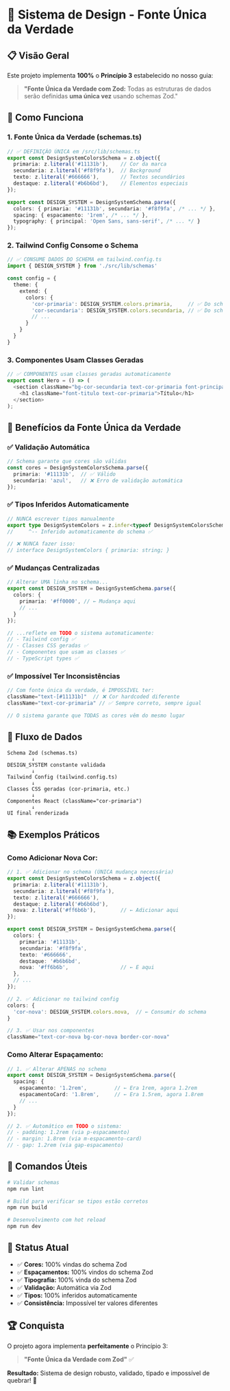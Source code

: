# 🎨 Sistema de Design - Fonte Única da Verdade

## 📋 Visão Geral

Este projeto implementa **100%** o **Princípio 3** estabelecido no nosso guia:

> **"Fonte Única da Verdade com Zod:** Todas as estruturas de dados serão definidas **uma única vez** usando schemas Zod."

## 🎯 Como Funciona

### **1. Fonte Única da Verdade (schemas.ts)**

```typescript
// ✅ DEFINIÇÃO ÚNICA em /src/lib/schemas.ts
export const DesignSystemColorsSchema = z.object({
  primaria: z.literal('#11131b'),    // Cor da marca
  secundaria: z.literal('#f8f9fa'),  // Background
  texto: z.literal('#666666'),       // Textos secundários  
  destaque: z.literal('#b6b6bd'),    // Elementos especiais
});

export const DESIGN_SYSTEM = DesignSystemSchema.parse({
  colors: { primaria: '#11131b', secundaria: '#f8f9fa', /* ... */ },
  spacing: { espacamento: '1rem', /* ... */ },
  typography: { principal: 'Open Sans, sans-serif', /* ... */ }
});
```

### **2. Tailwind Config Consome o Schema**

```typescript
// ✅ CONSUME DADOS DO SCHEMA em tailwind.config.ts
import { DESIGN_SYSTEM } from './src/lib/schemas'

const config = {
  theme: {
    extend: {
      colors: {
        'cor-primaria': DESIGN_SYSTEM.colors.primaria,     // ✅ Do schema
        'cor-secundaria': DESIGN_SYSTEM.colors.secundaria, // ✅ Do schema
        // ...
      }
    }
  }
}
```

### **3. Componentes Usam Classes Geradas**

```typescript
// ✅ COMPONENTES usam classes geradas automaticamente
export const Hero = () => (
  <section className="bg-cor-secundaria text-cor-primaria font-principal">
    <h1 className="font-titulo text-cor-primaria">Título</h1>
  </section>
);
```

## 🧠 Benefícios da Fonte Única da Verdade

### **✅ Validação Automática**
```typescript
// Schema garante que cores são válidas
const cores = DesignSystemColorsSchema.parse({
  primaria: '#11131b',  // ✅ Válido
  secundaria: 'azul',   // ❌ Erro de validação automática
});
```

### **✅ Tipos Inferidos Automaticamente**
```typescript
// NUNCA escrever tipos manualmente
export type DesignSystemColors = z.infer<typeof DesignSystemColorsSchema>;
//     ^-- Inferido automaticamente do schema ✅

// ❌ NUNCA fazer isso:
// interface DesignSystemColors { primaria: string; }
```

### **✅ Mudanças Centralizadas**
```typescript
// Alterar UMA linha no schema...
export const DESIGN_SYSTEM = DesignSystemSchema.parse({
  colors: {
    primaria: '#ff0000', // ← Mudança aqui
    // ...
  }
});

// ...reflete em TODO o sistema automaticamente:
// - Tailwind config ✅
// - Classes CSS geradas ✅  
// - Componentes que usam as classes ✅
// - TypeScript types ✅
```

### **✅ Impossível Ter Inconsistências**
```typescript
// Com fonte única da verdade, é IMPOSSÍVEL ter:
className="text-[#11131b]"  // ❌ Cor hardcoded diferente
className="text-cor-primaria" // ✅ Sempre correto, sempre igual

// O sistema garante que TODAS as cores vêm do mesmo lugar
```

## 🔄 Fluxo de Dados

```
Schema Zod (schemas.ts)
        ↓
DESIGN_SYSTEM constante validada  
        ↓
Tailwind Config (tailwind.config.ts)
        ↓  
Classes CSS geradas (cor-primaria, etc.)
        ↓
Componentes React (className="cor-primaria")
        ↓
UI final renderizada
```

## 📚 Exemplos Práticos

### **Como Adicionar Nova Cor:**

```typescript
// 1. ✅ Adicionar no schema (ÚNICA mudança necessária)
export const DesignSystemColorsSchema = z.object({
  primaria: z.literal('#11131b'),
  secundaria: z.literal('#f8f9fa'),
  texto: z.literal('#666666'),
  destaque: z.literal('#b6b6bd'),
  nova: z.literal('#ff6b6b'),        // ← Adicionar aqui
});

export const DESIGN_SYSTEM = DesignSystemSchema.parse({
  colors: {
    primaria: '#11131b',
    secundaria: '#f8f9fa', 
    texto: '#666666',
    destaque: '#b6b6bd',
    nova: '#ff6b6b',                 // ← E aqui
  },
  // ...
});

// 2. ✅ Adicionar no tailwind config
colors: {
  'cor-nova': DESIGN_SYSTEM.colors.nova,  // ← Consumir do schema
}

// 3. ✅ Usar nos componentes
className="text-cor-nova bg-cor-nova border-cor-nova"
```

### **Como Alterar Espaçamento:**

```typescript
// 1. ✅ Alterar APENAS no schema
export const DESIGN_SYSTEM = DesignSystemSchema.parse({
  spacing: {
    espacamento: '1.2rem',         // ← Era 1rem, agora 1.2rem
    espacamentoCard: '1.8rem',     // ← Era 1.5rem, agora 1.8rem
    // ...
  }
});

// 2. ✅ Automático em TODO o sistema:
// - padding: 1.2rem (via p-espacamento)
// - margin: 1.8rem (via m-espacamento-card)  
// - gap: 1.2rem (via gap-espacamento)
```

## 🚀 Comandos Úteis

```bash
# Validar schemas
npm run lint

# Build para verificar se tipos estão corretos  
npm run build

# Desenvolvimento com hot reload
npm run dev
```

## 🎯 Status Atual

- ✅ **Cores:** 100% vindas do schema Zod
- ✅ **Espaçamentos:** 100% vindos do schema Zod  
- ✅ **Tipografia:** 100% vinda do schema Zod
- ✅ **Validação:** Automática via Zod
- ✅ **Tipos:** 100% inferidos automaticamente
- ✅ **Consistência:** Impossível ter valores diferentes

## 🏆 Conquista

O projeto agora implementa **perfeitamente** o Princípio 3:

> **"Fonte Única da Verdade com Zod"** ✅

**Resultado:** Sistema de design robusto, validado, tipado e impossível de quebrar! 🎉
